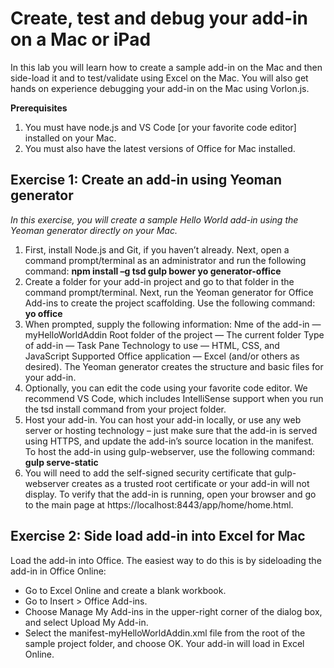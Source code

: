 # Create, test and debug your add-in on a Mac or iPad
In this lab you will learn how to create a sample add-in on the Mac and then side-load it and to test/validate using Excel on the Mac. You will also get hands on experience debugging your add-in on the Mac using Vorlon.js.

**Prerequisites**
1. You must have node.js and VS Code [or your favorite code editor] installed on your Mac.
2. You must also have the latest versions of Office for Mac installed.

## Exercise 1: Create an add-in using Yeoman generator
*In this exercise, you will create a sample Hello World add-in using the Yeoman generator directly on your Mac.*

1. First, install Node.js and Git, if you haven’t already. Next, open a command prompt/terminal as an administrator and run the following command: **npm install –g tsd gulp bower yo generator-office**
2. Create a folder for your add-in project and go to that folder in the command prompt/terminal. Next, run the Yeoman generator for Office Add-ins to create the project scaffolding. Use the following command: **yo office**
3. When prompted, supply the following information:
Nme of the add-in — myHelloWorldAddin
Root folder of the project — The current folder
Type of add-in — Task Pane
Technology to use — HTML, CSS, and JavaScript
Supported Office application — Excel (and/or others as desired). The Yeoman generator creates the structure and basic files for your add-in.
4. Optionally, you can edit the code using your favorite code editor. We recommend VS Code, which includes IntelliSense support when you run the tsd install command from your project folder.
5. Host your add-in. You can host your add-in locally, or use any web server or hosting technology – just make sure that the add-in is served using HTTPS, and update the add-in’s source location in the manifest. To host the add-in using gulp-webserver, use the following command: **gulp serve-static**
6. You will need to add the self-signed security certificate that gulp-webserver creates as a trusted root certificate or your add-in will not display. To verify that the add-in is running, open your browser and go to the main page at https://localhost:8443/app/home/home.html. 

## Exercise 2: Side load add-in into Excel for Mac
Load the add-in into Office. The easiest way to do this is by sideloading the add-in in Office Online:

- Go to Excel Online and create a blank workbook.
- Go to Insert > Office Add-ins.
- Choose Manage My Add-ins in the upper-right corner of the dialog box, and select Upload My Add-in.
- Select the manifest-myHelloWorldAddin.xml file from the root of the sample project folder, and choose OK. Your add-in will load in Excel Online.




